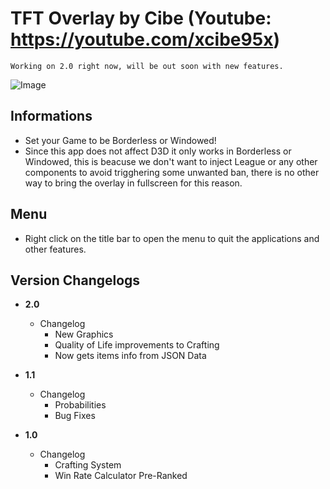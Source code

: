 # TFT Overlay by Cibe (Youtube: https://youtube.com/xcibe95x)  
   
`Working on 2.0 right now, will be out soon with new features.`

![Image](https://i.redd.it/j08wq7ei0h831.png)

## Informations
- Set your Game to be Borderless or Windowed!
- Since this app does not affect D3D it only works in Borderless or Windowed, this is beacuse we don't want to inject League or any other components to avoid trigghering some unwanted ban, there is no other way to bring the overlay in fullscreen for this reason.

## Menu
- Right click on the title bar to open the menu to quit the applications and other features.

## Version Changelogs
- **2.0**
  - Changelog  
    - New Graphics
    - Quality of Life improvements to Crafting
    - Now gets items info from JSON Data

- **1.1**
  - Changelog  
    - Probabilities
    - Bug Fixes

- **1.0**
  - Changelog  
    - Crafting System
    - Win Rate Calculator Pre-Ranked
